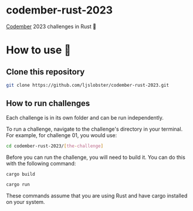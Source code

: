 # codember-rust-2023
[Codember](https://codember.dev) 2023 challenges in Rust 🦀

# How to use 🚀

## Clone this repository

```bash
git clone https://github.com/ljslobster/codember-rust-2023.git
```

## How to run challenges
Each challenge is in its own folder and can be run independently.

To run a challenge, navigate to the challenge's directory in your terminal. For example, for challenge 01, you would use:

```bash
cd codember-rust-2023/[the-challenge]
```

Before you can run the challenge, you will need to build it. You can do this with the following command:

```bash
cargo build
```

```bash
cargo run
```
These commands assume that you are using Rust and have cargo installed on your system.